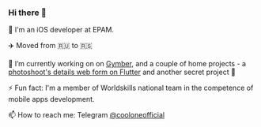 ### Hi there 👋

📱 I'm an iOS developer at EPAM.

✈️ Moved from 🇷🇺 to 🇷🇸

🔭 I’m currently working on on [Gymber](https://github.com/GymberClub), and a couple of home projects - a [photoshoot's details web form on Flutter](https://github.com/CoolONEOfficial/photoform) and another secret project 🤫

⚡ Fun fact: I'm a member of Worldskills national team in the competence of mobile apps development.

📫 How to reach me: Telegram [@cooloneofficial](https://t.me/cooloneofficial)

